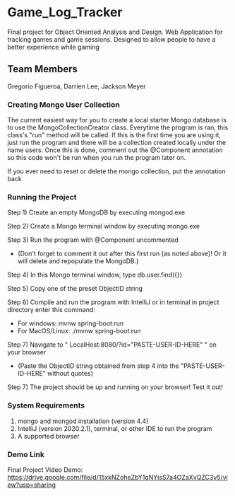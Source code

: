 # Game_Log_Tracker
Final project for Object Oriented Analysis and Design. Web Application for tracking games and game sessions. Designed to allow people to have a better experience while gaming

## Team Members
Gregorio Figueroa, Darrien Lee, Jackson Meyer

### Creating Mongo User Collection
The current easiest way for you to create a local starter Mongo database
is to use the MongoCollectionCreator class. Everytime the program is ran, this 
class's "run" method will be called. If this is the first time you are using it, 
just run the program and there will be a collection created locally under the name 
users. Once this is done, comment out the @Component annotation so this code won't be run 
when you run the program later on. 

If you ever need to reset or delete the mongo collection, put the annotation back  

### Running the Project
Step 1) Create an empty MongoDB by executing mongod.exe

Step 2) Create a Mongo terminal window by executing mongo.exe

Step 3) Run the program with @Component uncommented

- (Don't forget to comment it out after this first run (as noted above)! Or it will delete and repopulate the MongoDB.)

Step 4) In this Mongo terminal window, type db.user.find({})

Step 5) Copy one of the preset ObjectID string

Step 6) Compile and run the program with IntelliJ or in terminal in project directory enter this command:

 - For windows: mvnw spring-boot:run 
 - For MacOS/Linux: ./mvnw spring-boot:run

Step 7) Navigate to " LocalHost:8080/?id="PASTE-USER-ID-HERE" " on your browser

- (Paste the ObjectID string obtained from step 4 into the "PASTE-USER-ID-HERE" without quotes)

Step 7) The project should be up and running on your browser! Test it out!

### System Requirements
1. mongo and mongod installation (version 4.4)
2. IntelliJ (version 2020.2.1), terminal, or other IDE to run the program
3. A supported browser

### Demo Link
Final Project Video Demo: https://drive.google.com/file/d/15xkNZoheZbY1gNYjsS7a4OZaXvQZC3y5/view?usp=sharing